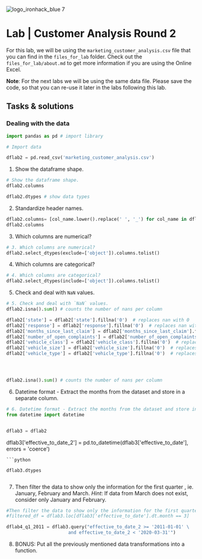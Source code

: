 ![logo_ironhack_blue 7](https://user-images.githubusercontent.com/23629340/40541063-a07a0a8a-601a-11e8-91b5-2f13e4e6b441.png)

# Lab | Customer Analysis Round 2

For this lab, we will be using the `marketing_customer_analysis.csv` file that you can find in the `files_for_lab` folder. Check out the `files_for_lab/about.md` to get more information if you are using the Online Excel.

**Note**: For the next labs we will be using the same data file. Please save the code, so that you can re-use it later in the labs following this lab.


## Tasks & solutions 

### Dealing with the data
```python
import pandas as pd # import library 

```
```python
# Import data 

dflab2 = pd.read_csv('marketing_customer_analysis.csv')


```


1. Show the dataframe shape.

```python
# Show the dataframe shape.
dflab2.columns


```
```python
dflab2.dtypes # show data types 

```


2. Standardize header names.

```python
dflab2.columns= [col_name.lower().replace(' ', '_') for col_name in dflab2.columns] # remove whitespace 
dflab2.columns

```


3. Which columns are numerical?

```python
# 3. Which columns are numerical?
dflab2.select_dtypes(exclude=['object']).columns.tolist()

```


4. Which columns are categorical?

```python
# 4. Which columns are categorical?
dflab2.select_dtypes(include=['object']).columns.tolist()

```


5. Check and deal with `NaN` values.

```python
# 5. Check and deal with `NaN` values.
dflab2.isna().sum() # counts the number of nans per column 


```

```python
dflab2['state'] = dflab2['state'].fillna('0')  # replaces nan with 0
dflab2['response'] = dflab2['response'].fillna('0')  # replaces nan with 0
dflab2['months_since_last_claim'] = dflab2['months_since_last_claim'].fillna('0')  # replaces nan with 0
dflab2['number_of_open_complaints'] = dflab2['number_of_open_complaints'].fillna('0')  # replaces nan with 0
dflab2['vehicle_class'] = dflab2['vehicle_class'].fillna('0')  # replaces nan with 0
dflab2['vehicle_size'] = dflab2['vehicle_size'].fillna('0')  # replaces nan with 0
dflab2['vehicle_type'] = dflab2['vehicle_type'].fillna('0')  # replaces nan with 0





```

```python
dflab2.isna().sum() # counts the number of nans per column 

```

6. Datetime format - Extract the months from the dataset and store in a separate column.

```python
# 6. Datetime format - Extract the months from the dataset and store in a separate column.
from datetime import datetime


dflab3 = dflab2
```


dflab3['effective_to_date_2'] = pd.to_datetime(dflab3['effective_to_date'], errors = 'coerce')


```
```python

dflab3.dtypes


```

7. Then filter the data to show only the information for the first quarter , ie. January, February and March. _Hint_: If data from March does not exist, consider only January and February.

```python
#Then filter the data to show only the information for the first quarter , ie. January, February and March. _Hint_: If data from March does not exist, consider only January and February.
#filtered_df = dflab3.loc[dflab3['effective_to_date'].dt.month == 3]

dflab4_q1_2011 = dflab3.query("effective_to_date_2 >= '2011-01-01' \
                       and effective_to_date_2 < '2020-03-31'")

```


8. BONUS: Put all the previously mentioned data transformations into a function.

